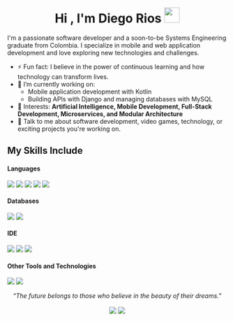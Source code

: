 <h1 align="center">Hi , I'm Diego Rios <img src="https://media.giphy.com/media/hvRJCLFzcasrR4ia7z/giphy.gif" width="35"></h1>

I'm a passionate software developer and a soon-to-be Systems Engineering graduate from Colombia. I specialize in mobile and web application development and love exploring new technologies and challenges.

- ⚡ Fun fact: I believe in the power of continuous learning and how technology can transform lives.
- 🔭 I’m currently working on:
  - Mobile application development with Kotlin
  - Building APIs with Django and managing databases with MySQL
- 🌟 Interests: **Artificial Intelligence, Mobile Development, Full-Stack Development, Microservices, and Modular Architecture**
- 💬 Talk to me about software development, video games, technology, or exciting projects you're working on.

## My Skills Include

<h4> Languages </h4>
<span> 
  <img src="https://img.shields.io/badge/HTML5-E34F26?style=for-the-badge&logo=html5&logoColor=white">
  <img src="https://img.shields.io/badge/CSS3-1572B6?style=for-the-badge&logo=css3&logoColor=white">
  <img src="https://img.shields.io/badge/JavaScript-F7DF1E?style=for-the-badge&logo=javascript&logoColor=black">
  <img src="https://img.shields.io/badge/kotlin-%237F52FF.svg?style=for-the-badge&logo=kotlin&logoColor=white">
  <img src="https://img.shields.io/badge/Java-ED8B00?style=for-the-badge&logo=java&logoColor=white">
</span>

<h4> Databases </h4>
<span>
  <img src="https://img.shields.io/badge/MySQL-00000F?style=for-the-badge&logo=mysql&logoColor=white">
  <img src="https://img.shields.io/badge/postgres-%23316192.svg?style=for-the-badge&logo=postgresql&logoColor=white">
</span>

<h4> IDE </h4>
<span>
<img src="https://img.shields.io/badge/Android_Studio-3DDC84?style=for-the-badge&logo=android-studio&logoColor=white">
<img src="https://img.shields.io/badge/Visual_Studio_Code-0078D4?style=for-the-badge&logo=visual%20studio%20code&logoColor=white">
<img src="https://img.shields.io/badge/IntelliJIDEA-000000.svg?style=for-the-badge&logo=intellij-idea&logoColor=white">

<h4> Other Tools and Technologies </h4>
<span>
  <img src="https://img.shields.io/badge/Git-F05032?style=for-the-badge&logo=git&logoColor=white">
  <img src="https://img.shields.io/badge/Xampp-F37623?style=for-the-badge&logo=xampp&logoColor=white">
</span>

<p align="center"> <i>“The future belongs to those who believe in the beauty of their dreams.”</i> <br> <br> <a target="_blank" href="https://www.linkedin.com/in/diego-rios11/"><img src="https://img.shields.io/badge/-LinkedIn-0077B5?style=for-the-badge&logo=Linkedin&logoColor=white"></img></a> <a target="_blank" href="mailto:digoriosf@gmail.com"><img src="https://img.shields.io/badge/-Gmail-D14836?style=for-the-badge&logo=Gmail&logoColor=white"></img></a> <br> </p>
